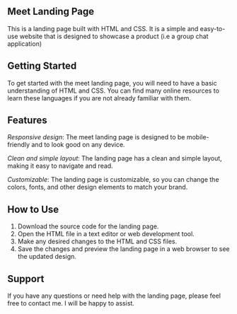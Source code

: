 ## Meet Landing Page
This is a landing page built with HTML and CSS. It is a simple and easy-to-use website that is designed to showcase a product (i.e a group chat application)

## Getting Started
To get started with the meet landing page, you will need to have a basic understanding of HTML and CSS. You can find many online resources to learn these languages if you are not already familiar with them.

## Features

*Responsive design*: The meet landing page is designed to be mobile-friendly and to look good on any device.

*Clean and simple layout*: The landing page has a clean and simple layout, making it easy to navigate and read.

*Customizable*: The landing page is customizable, so you can change the colors, fonts, and other design elements to match your brand.

## How to Use
1. Download the source code for the landing page.
2. Open the HTML file in a text editor or web development tool.
3. Make any desired changes to the HTML and CSS files.
3. Save the changes and preview the landing page in a web browser to see the updated design.

## Support
If you have any questions or need help with the landing page, please feel free to contact me. I will be happy to assist.